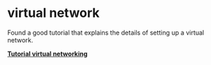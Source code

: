 # virtual network

Found a good tutorial that explains the details of setting up a virtual network.

**[Tutorial virtual networking](./tutorial_virtual_networking.md)**
